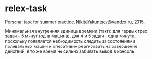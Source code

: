 # relex-task
Personal task for summer practice.
NikitaYakuntsev@yandex.ru, 2015.

Минимальная внутренняя единица времени (такт): для первых трех задач - 5 минут (одна машина), для 4 и 5 задач - одна минута, поскольку появляется небходимость следить за состояниями поливальных машин и оперативно реагировать на завершение действий, в то же время не сильно забивать вывод в консоль.
